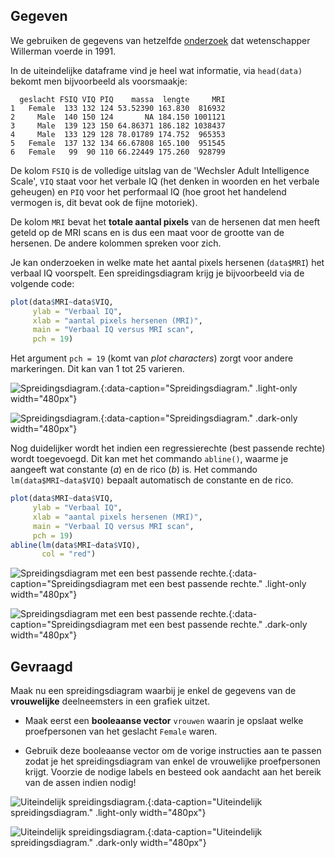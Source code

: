 ## Gegeven

We gebruiken de gegevens van hetzelfde <a href="http://bcs.whfreeman.com/wWebPub/Statistics/shared_resources/EESEE/BrainSize/index.html" target="_blank">onderzoek</a> dat wetenschapper Willerman voerde in 1991.

In de uiteindelijke dataframe vind je heel wat informatie, via `head(data)` bekomt men bijvoorbeeld als voorsmaakje:

```
  geslacht FSIQ VIQ PIQ    massa  lengte     MRI
1   Female  133 132 124 53.52390 163.830  816932
2     Male  140 150 124       NA 184.150 1001121
3     Male  139 123 150 64.86371 186.182 1038437
4     Male  133 129 128 78.01789 174.752  965353
5   Female  137 132 134 66.67808 165.100  951545
6   Female   99  90 110 66.22449 175.260  928799
```

De kolom `FSIQ` is de volledige uitslag van de 'Wechsler Adult Intelligence Scale', `VIQ` staat voor het verbale IQ (het denken in woorden en het verbale geheugen) en `PIQ` voor het performaal IQ (hoe groot het handelend vermogen is, dit bevat ook de fijne motoriek).

De kolom `MRI` bevat het **totale aantal pixels** van de hersenen dat men heeft geteld op de MRI scans en is dus een maat voor de grootte van de hersenen. De andere kolommen spreken voor zich.

Je kan onderzoeken in welke mate het aantal pixels hersenen (`data$MRI`) het verbaal IQ voorspelt. Een spreidingsdiagram krijg je bijvoorbeeld via de volgende code:

```R
plot(data$MRI~data$VIQ,
     ylab = "Verbaal IQ",
     xlab = "aantal pixels hersenen (MRI)",
     main = "Verbaal IQ versus MRI scan",
     pch = 19)
```

Het argument `pch = 19` (komt van *plot characters*) zorgt voor andere markeringen. Dit kan van 1 tot 25 varieren.

![Spreidingsdiagram.](media/plot_simple.png "Spreidingsdiagram."){:data-caption="Spreidingsdiagram." .light-only width="480px"}

![Spreidingsdiagram.](media/plot_dark_simple.png "Spreidingsdiagram."){:data-caption="Spreidingsdiagram." .dark-only width="480px"}

Nog duidelijker wordt het indien een regressierechte (best passende rechte) wordt toegevoegd. Dit kan met het commando `abline()`, waarme je aangeeft wat constante (*a*) en de rico (*b*) is. Het commando `lm(data$MRI~data$VIQ)` bepaalt automatisch de constante en de rico.

```R
plot(data$MRI~data$VIQ,
     ylab = "Verbaal IQ",
     xlab = "aantal pixels hersenen (MRI)",
     main = "Verbaal IQ versus MRI scan",
     pch = 19)
abline(lm(data$MRI~data$VIQ),
       col = "red")
```

![Spreidingsdiagram met een best passende rechte.](media/plot.png "Spreidingsdiagram met een best passende rechte."){:data-caption="Spreidingsdiagram met een best passende rechte." .light-only width="480px"}

![Spreidingsdiagram met een best passende rechte.](media/plot_dark.png "Spreidingsdiagram met een best passende rechte."){:data-caption="Spreidingsdiagram met een best passende rechte." .dark-only width="480px"}


## Gevraagd

Maak nu een spreidingsdiagram waarbij je enkel de gegevens van de **vrouwelijke** deelneemsters in een grafiek uitzet.

- Maak eerst een **booleaanse vector** `vrouwen` waarin je opslaat welke proefpersonen van het geslacht `Female` waren.

- Gebruik deze booleaanse vector om de vorige instructies aan te passen zodat je het spreidingsdiagram van enkel de vrouwelijke proefpersonen krijgt. Voorzie de nodige labels en besteed ook aandacht aan het bereik van de assen indien nodig!

![Uiteindelijk spreidingsdiagram.](media/plot_female.png "Uiteindelijk spreidingsdiagram."){:data-caption="Uiteindelijk spreidingsdiagram." .light-only width="480px"}

![Uiteindelijk spreidingsdiagram.](media/plot_dark_female.png "Uiteindelijk spreidingsdiagram."){:data-caption="Uiteindelijk spreidingsdiagram." .dark-only width="480px"}
